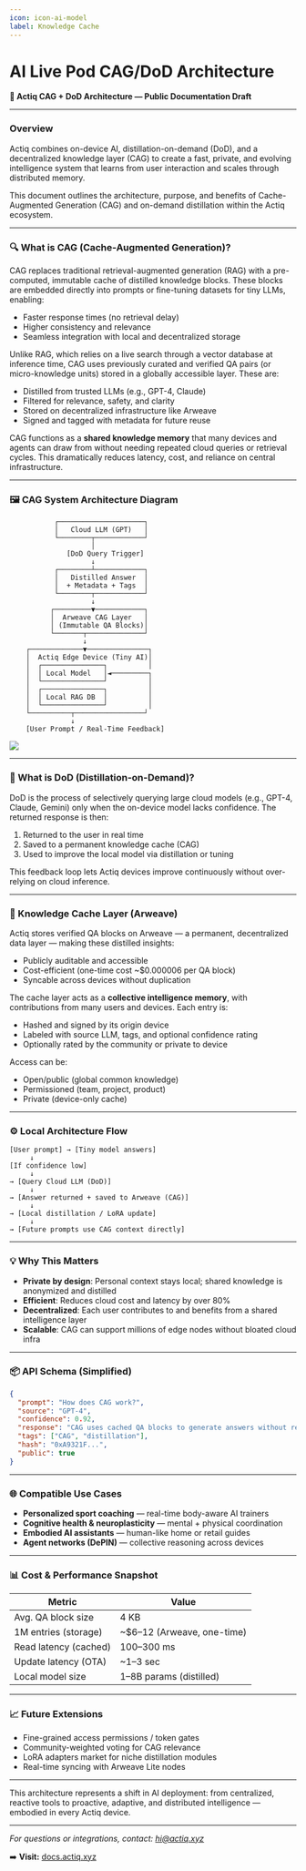 ```yaml
---
icon: icon-ai-model
label: Knowledge Cache
---
```

# AI Live Pod CAG/DoD Architecture

**📘 Actiq CAG + DoD Architecture — Public Documentation Draft**

---

### Overview

Actiq combines on-device AI, distillation-on-demand (DoD), and a decentralized knowledge layer (CAG) to create a fast, private, and evolving intelligence system that learns from user interaction and scales through distributed memory.

This document outlines the architecture, purpose, and benefits of Cache-Augmented Generation (CAG) and on-demand distillation within the Actiq ecosystem.

---

### 🔍 What is CAG (Cache-Augmented Generation)?

CAG replaces traditional retrieval-augmented generation (RAG) with a pre-computed, immutable cache of distilled knowledge blocks. These blocks are embedded directly into prompts or fine-tuning datasets for tiny LLMs, enabling:

* Faster response times (no retrieval delay)
* Higher consistency and relevance
* Seamless integration with local and decentralized storage

Unlike RAG, which relies on a live search through a vector database at inference time, CAG uses previously curated and verified QA pairs (or micro-knowledge units) stored in a globally accessible layer. These are:

* Distilled from trusted LLMs (e.g., GPT-4, Claude)
* Filtered for relevance, safety, and clarity
* Stored on decentralized infrastructure like Arweave
* Signed and tagged with metadata for future reuse

CAG functions as a **shared knowledge memory** that many devices and agents can draw from without needing repeated cloud queries or retrieval cycles. This dramatically reduces latency, cost, and reliance on central infrastructure.

---

### 🖼️ CAG System Architecture Diagram

               ┌─────────────────────┐
               │   Cloud LLM (GPT)   │
               └────────┬────────────┘
                        │
                  [DoD Query Trigger]
                        ↓
               ┌────────┴────────────┐
               │   Distilled Answer  │
               │  + Metadata + Tags  │
               └────────┬────────────┘
                        ↓
              ┌─────────▼────────────┐
              │  Arweave CAG Layer   │
              │ (Immutable QA Blocks)│
              └───────┬──────────────┘
                      ↓
        ┌─────────────▼───────────────┐
        │  Actiq Edge Device (Tiny AI)│
        │  ┌───────────────┐          │
        │  │ Local Model   │◄─────────┐
        │  └───────────────┘          │
        │  ┌───────────────┐          │
        │  │ Local RAG DB  │          │
        │  └───────────────┘          │
        └──────────┬─────────────────┘
                   ↓
        [User Prompt / Real-Time Feedback]

![](https://lh7-rt.googleusercontent.com/docsz/AD_4nXd5XyLOpP-izUASJZusqPZPkvcwJtAgX1fLf7hJeS-jI9uhP7urZ3skiCmLacixgAHcs1Xp6xOuECsyQBxr42xN2o1mhctneO47zCfSBpFE2ZNN3pjN-cJNcbAOzShORMMSSOum?key=AsJEkgePh24159X10uUz6PJ-)

---

### 🔁 What is DoD (Distillation-on-Demand)?

DoD is the process of selectively querying large cloud models (e.g., GPT-4, Claude, Gemini) only when the on-device model lacks confidence. The returned response is then:

1. Returned to the user in real time
2. Saved to a permanent knowledge cache (CAG)
3. Used to improve the local model via distillation or tuning

This feedback loop lets Actiq devices improve continuously without over-relying on cloud inference.

---

### 🧠 Knowledge Cache Layer (Arweave)

Actiq stores verified QA blocks on Arweave — a permanent, decentralized data layer — making these distilled insights:

* Publicly auditable and accessible
* Cost-efficient (one-time cost \~\$0.000006 per QA block)
* Syncable across devices without duplication

The cache layer acts as a **collective intelligence memory**, with contributions from many users and devices. Each entry is:

* Hashed and signed by its origin device
* Labeled with source LLM, tags, and optional confidence rating
* Optionally rated by the community or private to device

Access can be:

* Open/public (global common knowledge)
* Permissioned (team, project, product)
* Private (device-only cache)
---

### ⚙️ Local Architecture Flow

```plaintext
[User prompt] → [Tiny model answers]
     ↓
[If confidence low]
     ↓
→ [Query Cloud LLM (DoD)]
     ↓
→ [Answer returned + saved to Arweave (CAG)]
     ↓
→ [Local distillation / LoRA update]
     ↓
→ [Future prompts use CAG context directly]
```

---

### 💡 Why This Matters

* **Private by design**: Personal context stays local; shared knowledge is anonymized and distilled
* **Efficient**: Reduces cloud cost and latency by over 80%
* **Decentralized**: Each user contributes to and benefits from a shared intelligence layer
* **Scalable**: CAG can support millions of edge nodes without bloated cloud infra

---

### 📦 API Schema (Simplified)

```json
{
  "prompt": "How does CAG work?",
  "source": "GPT-4",
  "confidence": 0.92,
  "response": "CAG uses cached QA blocks to generate answers without retrieval.",
  "tags": ["CAG", "distillation"],
  "hash": "0xA9321F...",
  "public": true
}
```
---

### 🌐 Compatible Use Cases

* **Personalized sport coaching** — real-time body-aware AI trainers
* **Cognitive health & neuroplasticity** — mental + physical coordination
* **Embodied AI assistants** — human-like home or retail guides
* **Agent networks (DePIN)** — collective reasoning across devices

---

### 📊 Cost & Performance Snapshot

| Metric                | Value                        |
| --------------------- | ---------------------------- |
| Avg. QA block size    | 4 KB                         |
| 1M entries (storage)  | \~\$6–12 (Arweave, one-time) |
| Read latency (cached) | 100–300 ms                   |
| Update latency (OTA)  | \~1–3 sec                    |
| Local model size      | 1–8B params (distilled)      |

---
### 📈 Future Extensions

* Fine-grained access permissions / token gates
* Community-weighted voting for CAG relevance
* LoRA adapters market for niche distillation modules
* Real-time syncing with Arweave Lite nodes

---
This architecture represents a shift in AI deployment: from centralized, reactive tools to proactive, adaptive, and distributed intelligence — embodied in every Actiq device.

---

*For questions or integrations, contact: [hi@actiq.xyz](mailto:hi@actiq.xyz)*

➡️ **Visit:** [docs.actiq.xyz](https://docs.actiq.xyz)
